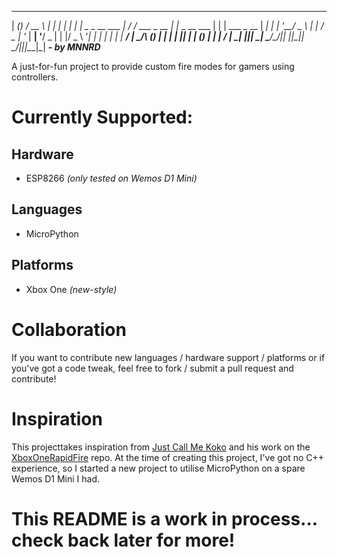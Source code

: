 ______ _            _____             _             _ _
|  ___(_)          /  __ \           | |           | | |
| |_   _ _ __ ___  | /  \/ ___  _ __ | |_ _ __ ___ | | | ___ _ __
|  _| | | '__/ _ \ | |    / _ \| '_ \| __| '__/ _ \| | |/ _ \ '__|
| |   | | | |  __/ | \__/\ (_) | | | | |_| | | (_) | | |  __/ |
\_|   |_|_|  \___|  \____/\___/|_| |_|\__|_|  \___/|_|_|\___|_|
                                                  ***- by MNNRD***
                                                  
 A just-for-fun project to provide custom fire modes for gamers using controllers.
 
 # Currently Supported:
 ## Hardware
 * ESP8266 *(only tested on Wemos D1 Mini)*
 
 ## Languages
 * MicroPython
 
 ## Platforms
 * Xbox One *(new-style)*

# Collaboration
If you want to contribute new languages / hardware support / platforms or if you've got a code tweak, feel free to fork / submit a pull request and contribute!

# Inspiration
This projecttakes inspiration from [Just Call Me Koko](https://github.com/justcallmekoko) and his work on the [XboxOneRapidFire](https://github.com/justcallmekoko/XboxOneRapidFire/blob/master/rapid_fire_arduino_xbox_one_s.ino) repo. At the time of creating this project, I've got no C++ experience, so I started a new project to utilise MicroPython on a spare Wemos D1 Mini I had.

# This README is a work in process... check back later for more!
